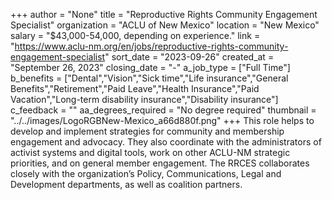 +++
author = "None"
title = "Reproductive Rights Community Engagement Specialist"
organization = "ACLU of New Mexico"
location = "New Mexico"
salary = "$43,000-54,000, depending on experience."
link = "https://www.aclu-nm.org/en/jobs/reproductive-rights-community-engagement-specialist"
sort_date = "2023-09-26"
created_at = "September 26, 2023"
closing_date = "-"
a_job_type = ["Full Time"]
b_benefits = ["Dental","Vision","Sick time","Life insurance","General Benefits","Retirement","Paid Leave","Health Insurance","Paid Vacation","Long-term disability insurance","Disability insurance"]
c_feedback = ""
aa_degrees_required = "No degree required"
thumbnail = "../../images/LogoRGBNew-Mexico_a66d880f.png"
+++
This role helps to develop and implement strategies for community and membership engagement and advocacy. They also coordinate with the administrators of activist systems and digital tools, work on other ACLU-NM strategic priorities, and on general member engagement. The RRCES collaborates closely with the organization’s Policy, Communications, Legal and Development departments, as well as coalition partners.